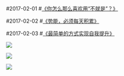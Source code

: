 #2017-02-01
#[《你怎么那么喜欢用“不就是”？》](http://mp.weixin.qq.com/s?__biz=MzIzOTY0OTA3OA==&mid=2247484028&idx=1&sn=0a5601356632b9494dbe73a52ff8b09e&chksm=e927aa25de502333be8e9f27e846417db6f89ebcf81f208dd54c37fa0e52c2070d73747bd257&mpshare=1&scene=1&srcid=0202myi05ACPigVcRaG6Ur0f#rd)

#2017-02-02
#[《势能，必须每天积累》](http://mp.weixin.qq.com/s/B3o4q8CGas8LfdowPhZQpQ)

#2017-02-03
#[《最简单的方式实现自我提升》](http://mp.weixin.qq.com/s?__biz=MzIzOTY0OTA3OA==&mid=2247484039&idx=1&sn=a403f23a15867a4b8ce5aa34052000fd&chksm=e927aadede5023c8613e823ca39c0ea289a9465ea921d1c73dd310e34dc7c7d3c27b3e8ffc5c&mpshare=1&scene=1&srcid=0203DOR3UdAhothcCNG9y46r#rd)

![](./_image/0.jpg?r=50&f=2)

![](./_image/503307837913345371.jpg?r=54)

![](./_image/393766584817915174.jpg?r=50)



